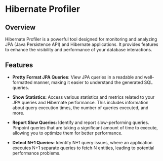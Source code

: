 # Hibernate Profiler

## Overview

Hibernate Profiler is a powerful tool designed for monitoring and analyzing JPA (Java Persistence API) and Hibernate applications. It provides features to enhance the visibility and performance of your database interactions.

## Features

- **Pretty Format JPA Queries:** View JPA queries in a readable and well-formatted manner, making it easier to understand the generated SQL queries.

- **Show Statistics:** Access various statistics and metrics related to your JPA queries and Hibernate performance. This includes information about query execution times, the number of queries executed, and more.

- **Report Slow Queries:** Identify and report slow-performing queries. Pinpoint queries that are taking a significant amount of time to execute, allowing you to optimize them for better performance.

- **Detect N+1 Queries:** Identify N+1 query issues, where an application executes N+1 separate queries to fetch N entities, leading to potential performance problems.

